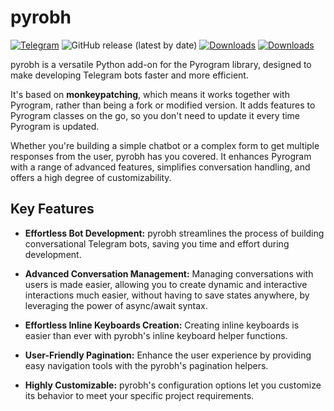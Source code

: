 # pyrobh

[![Telegram](https://img.shields.io/badge/Telegram-2CA5E0?style=flat&logo=telegram&logoColor=white)](https://t.me/strpython)
![GitHub release (latest by date)](https://img.shields.io/github.com/theTurboBH/pyrobh)
[![Downloads](https://static.pepy.tech/badge/pyrobh)](https://pepy.tech/project/pyrobh)
[![Downloads](https://static.pepy.tech/badge/pyrobh/month)](https://pepy.tech/project/pyrobh)

pyrobh is a versatile Python add-on for the Pyrogram library, designed to make developing Telegram bots faster and more
efficient.

It's based on **monkeypatching**, which means it works together with Pyrogram, rather than being a fork or modified
version. It
adds features to Pyrogram classes on the go, so you don't need to update it every time Pyrogram is updated.

Whether you're building a simple chatbot or a complex form to get multiple responses from the user, pyrobh has you
covered. It enhances Pyrogram with a range
of advanced features, simplifies conversation handling, and offers a high degree of customizability.

## Key Features

- **Effortless Bot Development:** pyrobh streamlines the process of building conversational Telegram bots, saving you
  time and effort
  during development.

- **Advanced Conversation Management:** Managing conversations with users is made easier, allowing you to create dynamic
  and interactive interactions much easier, without having to save states anywhere, by leveraging the power of
  async/await syntax.

- **Effortless Inline Keyboards Creation:** Creating inline keyboards is easier than ever with pyrobh's inline keyboard
  helper functions.

- **User-Friendly Pagination:** Enhance the user experience by providing easy navigation tools with the pyrobh's
  pagination
  helpers.

- **Highly Customizable:** pyrobh's configuration options let you customize its behavior to meet your specific project
  requirements.
